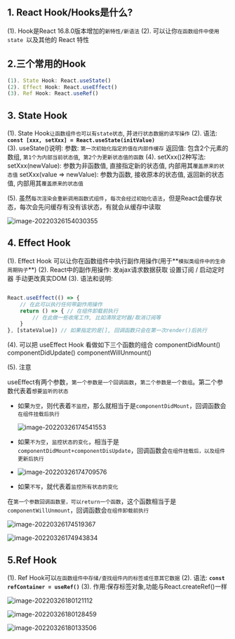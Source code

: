 ## 1. React Hook/Hooks是什么?

(1). Hook是React 16.8.0版本增加的`新特性/新语法`
(2). 可以让你`在函数组件中使用 state `以及其他的 React 特性



## 2.三个常用的Hook

``` javascript
(1). State Hook: React.useState()
(2). Effect Hook: React.useEffect()
(3). Ref Hook: React.useRef()
```

## 3. State Hook

(1). State Hook`让函数组件也可以有state状态`, 并`进行状态数据的读写操作`
(2). 语法: **`const [xxx, setXxx] = React.useState(initValue)`**  
(3). useState()说明:
        参数: `第一次初始化指定的值在内部作缓存`
        返回值: 包含2个元素的数组, `第1个为内部当前状态值`,` 第2个为更新状态值的函数`
(4). setXxx()2种写法:
        setXxx(newValue): 参数为非函数值, 直接指定新的状态值, 内部用其`覆盖原来的状态值`
        setXxx(value => newValue): 参数为函数, 接收原本的状态值, 返回新的状态值, 内部用其`覆盖原来的状态值`

(5). 虽然`每次渲染会重新调用函数式组件`，`每次会经过初始化语法`，但是React会缓存状态，每次会先问缓存有没有该状态，有就会从缓存中读取

![image-20220326154030355](C:\Users\zayn\AppData\Roaming\Typora\typora-user-images\image-20220326154030355.png)

## 4. Effect Hook

(1). Effect Hook 可以让你在函数组件中执行副作用操作(用于**`模拟类组件中的生命周期钩子`**)
(2). React中的副作用操作:
        发ajax请求数据获取
        设置订阅 / 启动定时器
        手动更改真实DOM
(3). 语法和说明: 

``` javascript

React.useEffect(() => { 
    // 在此可以执行任何带副作用操作
    return () => { // 在组件卸载前执行
        // 在此做一些收尾工作, 比如清除定时器/取消订阅等
    }
}, [stateValue]) // 如果指定的是[], 回调函数只会在第一次render()后执行
```

(4). 可以把 useEffect Hook 看做如下三个函数的组合
        componentDidMount()
        componentDidUpdate()
    	componentWillUnmount() 



(5). 注意

useEffect有两个参数，`第一个参数是一个回调函数`，`第二个参数是一个数组`。第二个参数代表着`想要监听的状态`

- 如果`为空`，则代表着`不监控`，那么就相当于是`componentDidMount`，回调函数会`在组件挂载后执行`

  ![image-20220326174541553](C:\Users\zayn\AppData\Roaming\Typora\typora-user-images\image-20220326174541553.png)

- 如果`不为空`，`监控状态的变化`，相当于是`componentDidMount+componentDisUpdate`，回调函数会`在组件挂载后，以及组件更新后执行`

- ![image-20220326174709576](C:\Users\zayn\AppData\Roaming\Typora\typora-user-images\image-20220326174709576.png)

- 如果`不写`，就代表着`监控所有状态的变化`

在`第一个参数回调函数里，可以return一个函数`，这个函数相当于是`componentWillUnmount`，回调函数会`在组件卸载前执行`

![image-20220326174519367](C:\Users\zayn\AppData\Roaming\Typora\typora-user-images\image-20220326174519367.png)

![image-20220326174943834](C:\Users\zayn\AppData\Roaming\Typora\typora-user-images\image-20220326174943834.png)



## 5.Ref Hook

(1). Ref Hook可以`在函数组件中存储/查找组件内的标签或任意其它数据`
(2). 语法: **`const refContainer = useRef()`**
(3). 作用:保存标签对象,功能与React.createRef()一样

![image-20220326180121112](C:\Users\zayn\AppData\Roaming\Typora\typora-user-images\image-20220326180121112.png)

![image-20220326180128459](C:\Users\zayn\AppData\Roaming\Typora\typora-user-images\image-20220326180128459.png)

![image-20220326180133506](C:\Users\zayn\AppData\Roaming\Typora\typora-user-images\image-20220326180133506.png)
